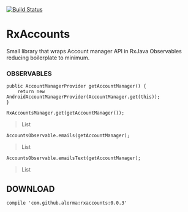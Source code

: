 [![Build Status](https://travis-ci.org/alorma/RxAccountManager.svg?branch=master)](https://travis-ci.org/alorma/RxAccountManager)

# RxAccounts

Small library that wraps Account manager API in RxJava Observables reducing boilerplate to minimum.

### OBSERVABLES
```
public AccountManagerProvider getAccountManager() {
    return new AndroidAccountManagerProvider(AccountManager.get(this));
}
```

```
RxAccountsManager.get(getAccountManager());
```
> List<RxAccount>
```
AccountsObservable.emails(getAccountManager);
```
> List<RxAccount>
```
AccountsObservable.emailsText(getAccountManager);
```
> List<String>

## DOWNLOAD

```
compile 'com.github.alorma:rxaccounts:0.0.3'
```
